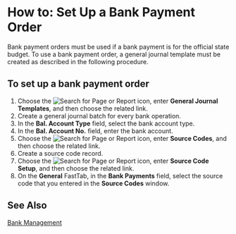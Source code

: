 # How to: Set Up a Bank Payment Order

Bank payment orders must be used if a bank payment is for the official state budget. To use a bank payment order, a general journal template must be created as described in the following procedure.

 

## To set up a bank payment order 

1. Choose the ![Search for Page or Report](search-icon.png) icon, enter **General Journal Templates**, and then choose the related link.
2. Create a general journal batch for every bank operation.
3. In the **Bal. Account Type** field, select the bank account type.
4. In the **Bal. Account No.** field, enter the bank account.
5. Choose the ![Search for Page or Report](search-icon.png) icon, enter **Source Codes**, and then choose the related link.
6. Create a source code record.
7. Choose the ![Search for Page or Report](search-icon.png) icon, enter **Source Code Setup**, and then choose the related link.
8. On the **General** FastTab, in the **Bank Payments** field, select the source code that you entered in the **Source Codes** window.

 

## See Also

 [Bank Management](Bank-Management.md)
